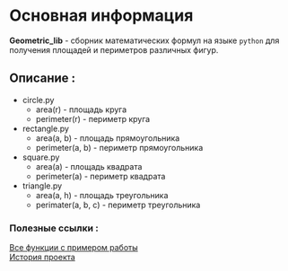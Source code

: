 # Основная информация
**Geometric_lib** - сборник математических формул на языке `python`  для получения площадей и периметров различных фигур.
## Описание :
- circle.py 
  - area(r) - площадь круга
  - perimeter(r) - периметр круга
- rectangle.py
  - area(a, b) - площадь прямоугольника
  - perimeter(a, b) - периметр прямоугольника
- square.py
  - area(a) - площадь квадрата
  - perimeter(a) - периметр квадрата
- triangle.py
  - area(a, h) - площадь треугольника
  - perimater(a, b, c) - периметр треугольника
### Полезные ссылки :
[Все функции с примером работы](Functions.md)\
[История проекта](Commits.md)